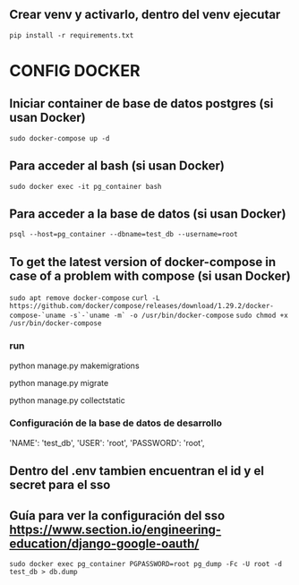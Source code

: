 ## Crear venv y activarlo, dentro del venv ejecutar
```pip install -r requirements.txt```



# CONFIG DOCKER 
## Iniciar container de base de datos postgres (si usan Docker)
```sudo docker-compose up -d```

## Para acceder al bash (si usan Docker)
```sudo docker exec -it pg_container bash```

## Para acceder a la base de datos (si usan Docker)
```psql --host=pg_container --dbname=test_db --username=root```

## To get the latest version of docker-compose in case of a problem with compose (si usan Docker)
```sudo apt remove docker-compose```
```curl -L https://github.com/docker/compose/releases/download/1.29.2/docker-compose-`uname -s`-`uname -m` -o /usr/bin/docker-compose```
```sudo chmod +x /usr/bin/docker-compose```



### run
python manage.py makemigrations

python manage.py migrate

python manage.py collectstatic

### Configuración de la base de datos de desarrollo
'NAME': 'test_db',
'USER': 'root',
'PASSWORD': 'root',

## Dentro del .env tambien encuentran el id y el secret para el sso 
## Guía para ver la configuración del sso https://www.section.io/engineering-education/django-google-oauth/
```sudo docker exec pg_container PGPASSWORD=root pg_dump -Fc -U root -d test_db > db.dump```